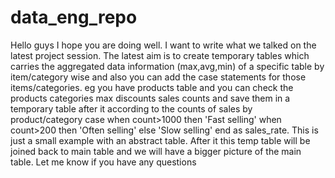 # data_eng_repo
Hello guys I hope you are doing well. I want to write what we talked on the latest project session. 
The latest aim is to create temporary tables which carries the aggregated data information (max,avg,min)
of a specific table by item/category wise and also you can add the case statements for those items/categories.
eg you have products table and you can check the products categories max discounts sales counts and save them in a 
temporary table after it according to the counts of sales by product/category case when count>1000 then 'Fast selling' 
when count>200 then 'Often selling' else 'Slow selling' end as sales_rate. This is just a small example with an abstract table. 
After it this temp table will be joined back to main table and we will have a bigger picture of the main table. 
Let me know if you have any questions